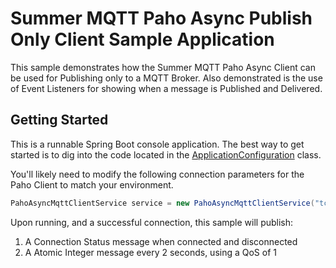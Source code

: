 # Summer MQTT Paho Async Publish Only Client Sample Application

This sample demonstrates how the Summer MQTT Paho Async Client can be used for Publishing only to a MQTT Broker. Also demonstrated is the
use of Event Listeners for showing when a message is Published and Delivered.

## Getting Started

This is a runnable Spring Boot console application. The best way to get started is to dig into the code located in the [ApplicationConfiguration](src/main/java/com/github/christophersmith/summer/mqtt/samples/paho/pubonly/configuration/ApplicationConfiguration.java) class.

You'll likely need to modify the following connection parameters for the Paho Client to match your environment.

```java
PahoAsyncMqttClientService service = new PahoAsyncMqttClientService("tcp://localhost:1883", "TESTPUBONLY", MqttClientConnectionType.PUBLISHER, null);
```

Upon running, and a successful connection, this sample will publish:

1. A Connection Status message when connected and disconnected
1. A Atomic Integer message every 2 seconds, using a QoS of 1
